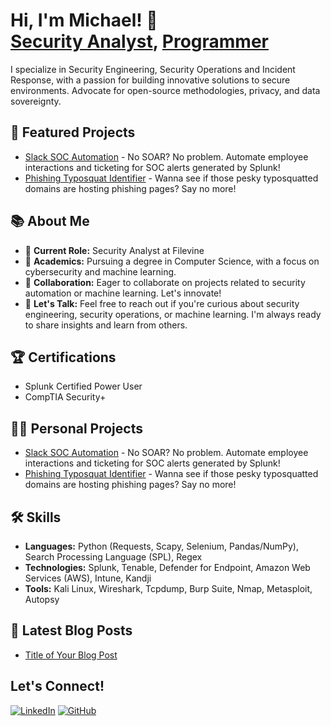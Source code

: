<h1>Hi, I'm Michael! 👋<br><a href="https://www.linkedin.com/in/m-wentz/">Security Analyst</a>, <a href="https://github.com/m-wentz">Programmer</a></h1>

<p>I specialize in Security Engineering, Security Operations and Incident Response, with a passion for building innovative solutions to secure environments. Advocate for open-source methodologies, privacy, and data sovereignty.</p>

<h2>🚀 Featured Projects</h2>
<ul>
  <li><a href="https://github.com/m-wentz">Slack SOC Automation</a> - No SOAR? No problem. Automate employee interactions and ticketing for SOC alerts generated by Splunk!</li>
  <li><a href="https://github.com/m-wentz">Phishing Typosquat Identifier</a> - Wanna see if those pesky typosquatted domains are hosting phishing pages? Say no more!</li>
</ul>

<h2>📚 About Me</h2>
<ul>
  <li>🔭 <strong>Current Role:</strong> Security Analyst at Filevine</li>
  <li>🌱 <strong>Academics:</strong> Pursuing a degree in Computer Science, with a focus on cybersecurity and machine learning.</li>
  <li>👯 <strong>Collaboration:</strong> Eager to collaborate on projects related to security automation or machine learning. Let's innovate!</li>
  <li>💬 <strong>Let's Talk:</strong> Feel free to reach out if you're curious about security engineering, security operations, or machine learning. I'm always ready to share insights and learn from others.</li>
</ul>

<h2>🏆 Certifications</h2>
<ul>
  <li>Splunk Certified Power User</li>
  <li>CompTIA Security+</li>
</ul>

<h2>👨‍💻 Personal Projects</h2>
<ul>
  <li><a href="https://github.com/m-wentz">Slack SOC Automation</a> - No SOAR? No problem. Automate employee interactions and ticketing for SOC alerts generated by Splunk!</li>
  <li><a href="https://github.com/m-wentz">Phishing Typosquat Identifier</a> - Wanna see if those pesky typosquatted domains are hosting phishing pages? Say no more!</li>
</ul>

<h2>🛠️ Skills</h2>
<ul>
  <li><b>Languages:</b> Python (Requests, Scapy, Selenium, Pandas/NumPy), Search Processing Language (SPL), Regex</li>
  <li><b>Technologies:</b> Splunk, Tenable, Defender for Endpoint, Amazon Web Services (AWS), Intune, Kandji</li>
  <li><b>Tools:</b> Kali Linux, Wireshark, Tcpdump, Burp Suite, Nmap, Metasploit, Autopsy</li>
</ul>

<h2>📝 Latest Blog Posts</h2>
<ul>
  <li><a href="your-blog-post-link">Title of Your Blog Post</a></li>
  <!-- Add more posts here -->
</ul>

<h2>Let's Connect!</h2>
<p>
  <a href="https://www.linkedin.com/in/m-wentz"><img src="https://github.com/gauravghongde/social-icons/blob/master/SVG/White/LinkedIN_white.svg" alt="LinkedIn"></a>
  <a href="https://github.com/m-wentz"><img src="https://github.com/gauravghongde/social-icons/blob/master/SVG/White/Github_white.svg" alt="GitHub"></a>
</p>

<!--
**m-wentz/m-wentz** is a ✨ _special_ ✨ repository because its `README.md` (this file) appears on your GitHub profile.


Here are some ideas to get you started:

- 🔭 I’m currently working on ...
- 🌱 I’m currently learning ...
- 👯 I’m looking to collaborate on ...
- 🤔 I’m looking for help with ...
- 💬 Ask me about ...
- 📫 How to reach me: ...
- 😄 Pronouns: ...
- ⚡ Fun fact: ...
-->
